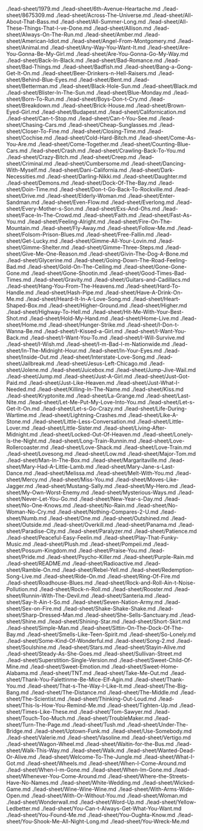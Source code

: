 ./lead-sheet/1979.md
./lead-sheet/6th-Avenue-Heartache.md
./lead-sheet/8675309.md
./lead-sheet/Across-The-Universe.md
./lead-sheet/All-About-That-Bass.md
./lead-sheet/All-Summer-Long.md
./lead-sheet/All-These-Things-That-I-ve-Done.md
./lead-sheet/Allison.md
./lead-sheet/Always-On-The-Run.md
./lead-sheet/Amber.md
./lead-sheet/American-Idiot.md
./lead-sheet/Angel-From-Montgomery.md
./lead-sheet/Animal.md
./lead-sheet/Any-Way-You-Want-It.md
./lead-sheet/Are-You-Gonna-Be-My-Girl.md
./lead-sheet/Are-You-Gonna-Go-My-Way.md
./lead-sheet/Back-In-Black.md
./lead-sheet/Bad-Romance.md
./lead-sheet/Bad-Things.md
./lead-sheet/Badfish.md
./lead-sheet/Bang-a-Gong-Get-It-On.md
./lead-sheet/Beer-Drinkers-n-Hell-Raisers.md
./lead-sheet/Behind-Blue-Eyes.md
./lead-sheet/Bent.md
./lead-sheet/Betterman.md
./lead-sheet/Black-Hole-Sun.md
./lead-sheet/Black.md
./lead-sheet/Blister-In-The-Sun.md
./lead-sheet/Blue-Monday.md
./lead-sheet/Born-To-Run.md
./lead-sheet/Boys-Don-t-Cry.md
./lead-sheet/Breakdown.md
./lead-sheet/Brick-House.md
./lead-sheet/Brown-Eyed-Girl.md
./lead-sheet/Budapest.md
./lead-sheet/Californication.md
./lead-sheet/Can-t-Stop.md
./lead-sheet/Can-t-You-See.md
./lead-sheet/Chasing-Cars.md
./lead-sheet/Cheap-Sunglasses.md
./lead-sheet/Closer-To-Fine.md
./lead-sheet/Closing-Time.md
./lead-sheet/Cochise.md
./lead-sheet/Cold-Hard-Bitch.md
./lead-sheet/Come-As-You-Are.md
./lead-sheet/Come-Together.md
./lead-sheet/Counting-Blue-Cars.md
./lead-sheet/Crash.md
./lead-sheet/Crawling-Back-To-You.md
./lead-sheet/Crazy-Bitch.md
./lead-sheet/Creep.md
./lead-sheet/Criminal.md
./lead-sheet/Cumbersome.md
./lead-sheet/Dancing-With-Myself.md
./lead-sheet/Dani-California.md
./lead-sheet/Dark-Necessities.md
./lead-sheet/Darling-Nikki.md
./lead-sheet/Daughter.md
./lead-sheet/Demons.md
./lead-sheet/Dock-Of-The-Bay.md
./lead-sheet/Doin-Time.md
./lead-sheet/Don-t-Go-Back-To-Rockville.md
./lead-sheet/Drive.md
./lead-sheet/Elderly-Woman.md
./lead-sheet/Enter-Sandman.md
./lead-sheet/Even-Flow.md
./lead-sheet/Everlong.md
./lead-sheet/Every-Mother-s-Son.md
./lead-sheet/Exs-And-Ohs.md
./lead-sheet/Face-In-The-Crowd.md
./lead-sheet/Faith.md
./lead-sheet/Fast-As-You.md
./lead-sheet/Feeling-Alright.md
./lead-sheet/Fire-On-The-Mountain.md
./lead-sheet/Fly-Away.md
./lead-sheet/Follow-Me.md
./lead-sheet/Folsom-Prison-Blues.md
./lead-sheet/Free-Fallin.md
./lead-sheet/Get-Lucky.md
./lead-sheet/Gimme-All-Your-Lovin.md
./lead-sheet/Gimme-Shelter.md
./lead-sheet/Gimme-Three-Steps.md
./lead-sheet/Give-Me-One-Reason.md
./lead-sheet/Givin-The-Dog-A-Bone.md
./lead-sheet/Glycerine.md
./lead-sheet/Going-Down-The-Road-Feeling-Bad.md
./lead-sheet/Gold-On-The-Ceiling.md
./lead-sheet/Gone-Gone-Gone.md
./lead-sheet/Gone-Shootin.md
./lead-sheet/Good-Times-Bad-Times.md
./lead-sheet/Gravity.md
./lead-sheet/Guitars-and-Cadillacs.md
./lead-sheet/Hang-You-From-The-Heavens.md
./lead-sheet/Hard-To-Handle.md
./lead-sheet/Hash-Pipe.md
./lead-sheet/Have-A-Drink-On-Me.md
./lead-sheet/Heard-It-In-A-Love-Song.md
./lead-sheet/Heart-Shaped-Box.md
./lead-sheet/Higher-Ground.md
./lead-sheet/Higher.md
./lead-sheet/Highway-To-Hell.md
./lead-sheet/Hit-Me-With-Your-Best-Shot.md
./lead-sheet/Hold-My-Hand.md
./lead-sheet/Home-Live.md
./lead-sheet/Home.md
./lead-sheet/Hunger-Strike.md
./lead-sheet/I-Don-t-Wanna-Be.md
./lead-sheet/I-Kissed-a-Girl.md
./lead-sheet/I-Want-You-Back.md
./lead-sheet/I-Want-You-To.md
./lead-sheet/I-Will-Survive.md
./lead-sheet/I-Wish.md
./lead-sheet/I-m-Bad-I-m-Nationwide.md
./lead-sheet/In-The-Midnight-Hour.md
./lead-sheet/In-Your-Eyes.md
./lead-sheet/Inside-Out.md
./lead-sheet/Interstate-Love-Song.md
./lead-sheet/Jailbreak.md
./lead-sheet/Jesus-Left-Chicago.md
./lead-sheet/Jolene.md
./lead-sheet/Juicebox.md
./lead-sheet/Jump-Jive-Wail.md
./lead-sheet/Jump.md
./lead-sheet/Just-A-Girl.md
./lead-sheet/Just-Got-Paid.md
./lead-sheet/Just-Like-Heaven.md
./lead-sheet/Just-What-I-Needed.md
./lead-sheet/Killing-In-The-Name.md
./lead-sheet/Kiss.md
./lead-sheet/Kryptonite.md
./lead-sheet/La-Grange.md
./lead-sheet/Last-Nite.md
./lead-sheet/Let-Me-Put-My-Love-Into-You.md
./lead-sheet/Let-s-Get-It-On.md
./lead-sheet/Let-s-Go-Crazy.md
./lead-sheet/Life-During-Wartime.md
./lead-sheet/Lightning-Crashes.md
./lead-sheet/Like-A-Stone.md
./lead-sheet/Little-Less-Conversation.md
./lead-sheet/Little-Lover.md
./lead-sheet/Little-Sister.md
./lead-sheet/Living-After-Midnight.md
./lead-sheet/Locked-Out-Of-Heaven.md
./lead-sheet/Lonely-Is-the-Night.md
./lead-sheet/Long-Train-Runnin.md
./lead-sheet/Love-Rollercoaster.md
./lead-sheet/Love-Shack.md
./lead-sheet/Love-Train.md
./lead-sheet/Lovesong.md
./lead-sheet/Low.md
./lead-sheet/Major-Tom.md
./lead-sheet/Man-In-The-Box.md
./lead-sheet/Margaritaville.md
./lead-sheet/Mary-Had-A-Little-Lamb.md
./lead-sheet/Mary-Jane-s-Last-Dance.md
./lead-sheet/Melissa.md
./lead-sheet/Melt-With-You.md
./lead-sheet/Mercy.md
./lead-sheet/Miss-You.md
./lead-sheet/Moves-Like-Jagger.md
./lead-sheet/Mustang-Sally.md
./lead-sheet/My-Hero.md
./lead-sheet/My-Own-Worst-Enemy.md
./lead-sheet/Mysterious-Ways.md
./lead-sheet/Never-Let-You-Go.md
./lead-sheet/New-Year-s-Day.md
./lead-sheet/No-One-Knows.md
./lead-sheet/No-Rain.md
./lead-sheet/No-Woman-No-Cry.md
./lead-sheet/Nothing-Compares-2-U.md
./lead-sheet/Numb.md
./lead-sheet/One.md
./lead-sheet/Outshined.md
./lead-sheet/Outside.md
./lead-sheet/Overkill.md
./lead-sheet/Panama.md
./lead-sheet/Paradise-City.md
./lead-sheet/Paralyzer.md
./lead-sheet/Patience.md
./lead-sheet/Peaceful-Easy-Feelin.md
./lead-sheet/Play-That-Funky-Music.md
./lead-sheet/Plush.md
./lead-sheet/Pompeii.md
./lead-sheet/Possum-Kingdom.md
./lead-sheet/Praise-You.md
./lead-sheet/Pride.md
./lead-sheet/Psycho-Killer.md
./lead-sheet/Purple-Rain.md
./lead-sheet/README.md
./lead-sheet/Radioactive.md
./lead-sheet/Ramble-On.md
./lead-sheet/Rebel-Yell.md
./lead-sheet/Redemption-Song-Live.md
./lead-sheet/Ride-On.md
./lead-sheet/Ring-Of-Fire.md
./lead-sheet/Roadhouse-Blues.md
./lead-sheet/Rock-and-Roll-Ain-t-Noise-Pollution.md
./lead-sheet/Rock-n-Roll.md
./lead-sheet/Rooster.md
./lead-sheet/Runnin-With-The-Devil.md
./lead-sheet/Santeria.md
./lead-sheet/Say-It-Ain-t-So.md
./lead-sheet/Seven-Nation-Army.md
./lead-sheet/Sex-on-Fire.md
./lead-sheet/Shake-Shake-Shake.md
./lead-sheet/Sharp-Dressed-Man.md
./lead-sheet/She-Sells-Sanctuary.md
./lead-sheet/Shine.md
./lead-sheet/Shining-Star.md
./lead-sheet/Short-Skirt.md
./lead-sheet/Simple-Man.md
./lead-sheet/Sittin-On-The-Dock-Of-The-Bay.md
./lead-sheet/Smells-Like-Teen-Spirit.md
./lead-sheet/So-Lonely.md
./lead-sheet/Some-Kind-Of-Wonderful.md
./lead-sheet/Song-2.md
./lead-sheet/Soulshine.md
./lead-sheet/Stars.md
./lead-sheet/Stayin-Alive.md
./lead-sheet/Steady-As-She-Goes.md
./lead-sheet/Sullivan-Street.md
./lead-sheet/Superstition-Single-Version.md
./lead-sheet/Sweet-Child-Of-Mine.md
./lead-sheet/Sweet-Emotion.md
./lead-sheet/Sweet-Home-Alabama.md
./lead-sheet/TNT.md
./lead-sheet/Take-Me-Out.md
./lead-sheet/Thank-You-Falettinme-Be-Mice-Elf-Agin.md
./lead-sheet/Thank-You.md
./lead-sheet/That-s-The-Way-I-Like-It.md
./lead-sheet/The-Big-Bang.md
./lead-sheet/The-Distance.md
./lead-sheet/The-Middle.md
./lead-sheet/The-Scientist.md
./lead-sheet/Thinking-Out-Loud.md
./lead-sheet/This-Is-How-You-Remind-Me.md
./lead-sheet/Tighten-Up.md
./lead-sheet/Times-Like-These.md
./lead-sheet/Tom-Sawyer.md
./lead-sheet/Touch-Too-Much.md
./lead-sheet/TroubleMaker.md
./lead-sheet/Turn-The-Page.md
./lead-sheet/Tush.md
./lead-sheet/Under-The-Bridge.md
./lead-sheet/Uptown-Funk.md
./lead-sheet/Use-Somebody.md
./lead-sheet/Valerie.md
./lead-sheet/Vasoline.md
./lead-sheet/Vertigo.md
./lead-sheet/Wagon-Wheel.md
./lead-sheet/Waitin-for-the-Bus.md
./lead-sheet/Walk-This-Way.md
./lead-sheet/Walk.md
./lead-sheet/Wanted-Dead-Or-Alive.md
./lead-sheet/Welcome-To-The-Jungle.md
./lead-sheet/What-I-Got.md
./lead-sheet/Wheels.md
./lead-sheet/When-I-Come-Around.md
./lead-sheet/When-I-m-Gone.md
./lead-sheet/When-Im-Gone.md
./lead-sheet/Whenever-You-Come-Around.md
./lead-sheet/Where-the-Streets-Have-No-Names.md
./lead-sheet/White-Wedding.md
./lead-sheet/Wicked-Game.md
./lead-sheet/Wine-Wine-Wine.md
./lead-sheet/With-Arms-Wide-Open.md
./lead-sheet/With-Or-Without-You.md
./lead-sheet/Woman.md
./lead-sheet/Wonderwall.md
./lead-sheet/Word-Up.md
./lead-sheet/Yellow-Ledbetter.md
./lead-sheet/You-Can-t-Always-Get-What-You-Want.md
./lead-sheet/You-Found-Me.md
./lead-sheet/You-Oughta-Know.md
./lead-sheet/You-Shook-Me-All-Night-Long.md
./lead-sheet/You-Wreck-Me.md
